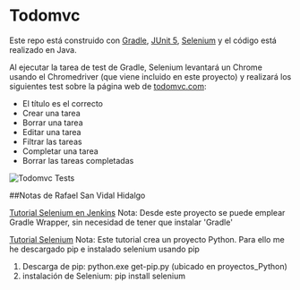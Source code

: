 # Todomvc

Este repo está construido con [Gradle](https://gradle.org/), [JUnit 5](http://junit.org/junit5/), [Selenium](http://www.seleniumhq.org/) y el código está realizado en Java.

Al ejecutar la tarea de test de Gradle, Selenium levantará un Chrome usando el Chromedriver (que viene incluido en este proyecto) y realizará los siguientes test sobre la página web de [todomvc.com](http://todomvc.com/examples/vanillajs/):

* El título es el correcto
* Crear una tarea
* Borrar una tarea
* Editar una tarea
* Filtrar las tareas
* Completar una tarea
* Borrar las tareas completadas

![Todomvc Tests](./todomvc-tests.gif)

##Notas de Rafael San Vidal Hidalgo

[Tutorial Selenium en Jenkins](https://www.adictosaltrabajo.com/tutoriales/testing-funcional-con-selenium-en-jenkins/)
Nota: Desde este proyecto se puede emplear Gradle Wrapper, sin necesidad de tener que instalar 'Gradle'

[Tutorial Selenium](https://www.ionos.es/digitalguide/paginas-web/desarrollo-web/tutorial-de-selenium-webdriver)
Nota: Este tutorial crea un proyecto Python. Para ello me he descargado pip e instalado selenium usando pip

1. Descarga de pip: python.exe get-pip.py (ubicado en proyectos_Python)
2. instalación de Selenium: pip install selenium
